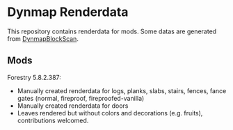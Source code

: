 # Dynmap Renderdata

This repository contains renderdata for mods. Some datas are generated from [DynmapBlockScan](https://github.com/webbukkit/DynmapBlockScan/).

## Mods

Forestry 5.8.2.387:

* Manually created renderdata for logs, planks, slabs, stairs, fences, fance gates (normal, fireproof, fireproofed-vanilla)
* Manually created renderdata for doors
* Leaves rendered but without colors and decorations (e.g. fruits), contributions welcomed.

